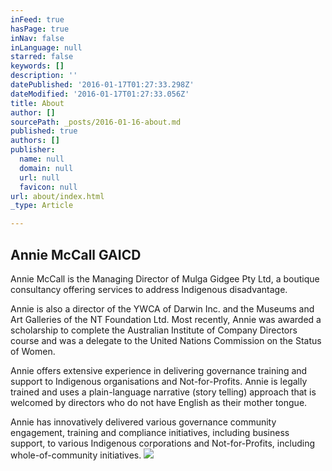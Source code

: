 ```yaml
---
inFeed: true
hasPage: true
inNav: false
inLanguage: null
starred: false
keywords: []
description: ''
datePublished: '2016-01-17T01:27:33.298Z'
dateModified: '2016-01-17T01:27:33.056Z'
title: About
author: []
sourcePath: _posts/2016-01-16-about.md
published: true
authors: []
publisher:
  name: null
  domain: null
  url: null
  favicon: null
url: about/index.html
_type: Article

---
```

## Annie McCall GAICD 

Annie McCall is the Managing Director of
Mulga Gidgee Pty Ltd, a boutique consultancy offering services to address Indigenous disadvantage. 

Annie is also a director of the YWCA of
Darwin Inc. and the Museums and Art Galleries of the NT Foundation Ltd. Most
recently, Annie was awarded a scholarship to complete the Australian Institute
of Company Directors course and was a delegate to the United Nations Commission
on the Status of Women.

Annie offers extensive
experience in delivering governance training and support to Indigenous
organisations and Not-for-Profits. Annie is legally trained and uses a
plain-language narrative (story telling) approach that is welcomed by directors
who do not have English as their mother tongue. 

Annie has innovatively
delivered various governance community engagement, training and compliance initiatives,
including business support, to various Indigenous corporations and Not-for-Profits,
including whole-of-community initiatives. ![](https://s3-us-west-2.amazonaws.com/the-grid-img/p/283c5ce5ed47f8a45df5fd1b891b40fbf5fd4f8a.jpg)